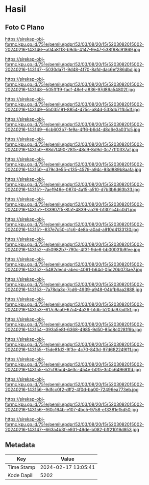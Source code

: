 # Hasil

## Foto C Plano

https://sirekap-obj-formc.kpu.go.id/751e/pemilu/pdpr/52/03/08/20/15/5203082015002-20240216-143146--a04a8118-b9db-4147-9e47-538f98c91869.jpg

https://sirekap-obj-formc.kpu.go.id/751e/pemilu/pdpr/52/03/08/20/15/5203082015002-20240216-143147--5030da71-9d48-4f70-8afd-dac6ef286dbd.jpg

https://sirekap-obj-formc.kpu.go.id/751e/pemilu/pdpr/52/03/08/20/15/5203082015002-20240216-143148--505ffff9-facf-48ef-a836-97d86a54802f.jpg

https://sirekap-obj-formc.kpu.go.id/751e/pemilu/pdpr/52/03/08/20/15/5203082015002-20240216-143149--5b035191-8854-475c-a84d-533db71fb5df.jpg

https://sirekap-obj-formc.kpu.go.id/751e/pemilu/pdpr/52/03/08/20/15/5203082015002-20240216-143149--6cb603b7-fe9a-4ff6-b6d4-d8d6e3a031c5.jpg

https://sirekap-obj-formc.kpu.go.id/751e/pemilu/pdpr/52/03/08/20/15/5203082015002-20240216-143150--88d7f490-28f5-48c9-8d9d-0c77ff0337af.jpg

https://sirekap-obj-formc.kpu.go.id/751e/pemilu/pdpr/52/03/08/20/15/5203082015002-20240216-143150--d79c3e55-c135-4579-a94c-93d889b8aafa.jpg

https://sirekap-obj-formc.kpu.go.id/751e/pemilu/pdpr/52/03/08/20/15/5203082015002-20240216-143151--7aef946e-0874-4a15-a510-d7b3b6d63b33.jpg

https://sirekap-obj-formc.kpu.go.id/751e/pemilu/pdpr/52/03/08/20/15/5203082015002-20240216-143151--f33907f5-8fa1-4839-aa26-b1301c4bc0d1.jpg

https://sirekap-obj-formc.kpu.go.id/751e/pemilu/pdpr/52/03/08/20/15/5203082015002-20240216-143151--837e7c50-c1c6-4e8b-a0ad-a910d4133130.jpg

https://sirekap-obj-formc.kpu.go.id/751e/pemilu/pdpr/52/03/08/20/15/5203082015002-20240216-143152--d50982b7-790c-4f3f-9de6-bb00031b9fee.jpg

https://sirekap-obj-formc.kpu.go.id/751e/pemilu/pdpr/52/03/08/20/15/5203082015002-20240216-143152--5482decd-abec-4091-b64d-05c20b073ae7.jpg

https://sirekap-obj-formc.kpu.go.id/751e/pemilu/pdpr/52/03/08/20/15/5203082015002-20240216-143153--7a78da3c-7cd6-4939-a948-04bfb6aa2888.jpg

https://sirekap-obj-formc.kpu.go.id/751e/pemilu/pdpr/52/03/08/20/15/5203082015002-20240216-143153--617c9aa0-67c4-4a26-bfdb-b20da97adf51.jpg

https://sirekap-obj-formc.kpu.go.id/751e/pemilu/pdpr/52/03/08/20/15/5203082015002-20240216-143154--393a5e8f-6368-4985-9d50-85c8c0281f9b.jpg

https://sirekap-obj-formc.kpu.go.id/751e/pemilu/pdpr/52/03/08/20/15/5203082015002-20240216-143155--15de81d2-9f3e-4c70-843d-97d682249f11.jpg

https://sirekap-obj-formc.kpu.go.id/751e/pemilu/pdpr/52/03/08/20/15/5203082015002-20240216-143155--b2cf85d4-4e3c-454e-b015-3c0c649681fd.jpg

https://sirekap-obj-formc.kpu.go.id/751e/pemilu/pdpr/52/03/08/20/15/5203082015002-20240216-143156--9dfcc0f2-dff2-4f0d-ba00-72496ea773eb.jpg

https://sirekap-obj-formc.kpu.go.id/751e/pemilu/pdpr/52/03/08/20/15/5203082015002-20240216-143156--f60c164b-e107-4bc5-9758-ef3381ef5d50.jpg

https://sirekap-obj-formc.kpu.go.id/751e/pemilu/pdpr/52/03/08/20/15/5203082015002-20240216-143147--663a4b3f-e931-49de-b082-bff21019d953.jpg


## Metadata

| Key        | Value               |
| ---------- | ------------------- |
| Time Stamp | 2024-02-17 13:05:41 |
| Kode Dapil | 5202                |



